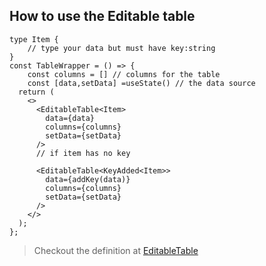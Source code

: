 ## How to use the Editable table

```tsx
type Item {
    // type your data but must have key:string
}
const TableWrapper = () => {
    const columns = [] // columns for the table
    const [data,setData] =useState() // the data source
  return (
    <>
      <EditableTable<Item>
        data={data}
        columns={columns}
        setData={setData}
      />
      // if item has no key

      <EditableTable<KeyAdded<Item>>
        data={addKey(data)}
        columns={columns}
        setData={setData}
      />
    </>
  );
};
```

> Checkout the definition at [EditableTable](./src/EditableTable.tsx)
